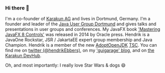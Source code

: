 ### Hi there 👋

I'm a co-founder of [Karakun AG](https://karakun.com) and lives in Dortmund, Germany. I'm a founder and leader of the [Java User Group Dortmund](https://www.meetup.com/de-DE/JUG-Dortmund) and gives talks and presentations in user groups and conferences. My JavaFX book ['Mastering JavaFX 8 Controls'](https://guigarage.com/javafx-book/) was released in 2014 by Oracle press. Hendrik is a JavaOne Rockstar, JSR / JakartaEE expert group membership and Java Champion. Hendrik is a member of the new [AdoptOpenJDK](https://adoptopenjdk.net) [TSC](https://github.com/AdoptOpenJDK/TSC#tsc-members). You can find me on [twitter (@hendrikEbbers)](https://twitter.com/hendrikEbbers), on my ['guigarage' blog](https://guigarage.com), and on [the Karakun DevHub](https://dev.karakun.com). 

Oh, and most importantly: I really love Star Wars & dogs 😄
